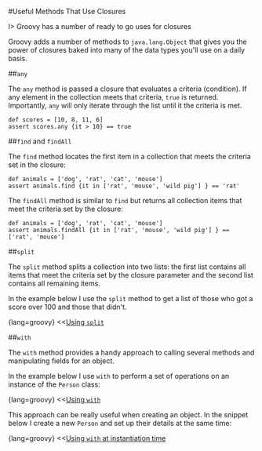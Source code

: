 #Useful Methods That Use Closures

I> Groovy has a number of ready to go uses for closures

Groovy adds a number of methods to `java.lang.Object` that gives you the power of closures baked into many of the data types you'll use on a daily basis.

##`any`

The `any` method is passed a closure that evaluates a criteria (condition). If any element in the collection meets that criteria, `true` is returned. Importantly, `any` will only iterate through the list until it the criteria is met.

	def scores = [10, 8, 11, 6]
	assert scores.any {it > 10} == true


##`find` and `findAll`

The `find` method locates the first item in a collection that meets the criteria set in the closure:

	def animals = ['dog', 'rat', 'cat', 'mouse']
	assert animals.find {it in ['rat', 'mouse', 'wild pig'] } == 'rat'

The `findAll` method is similar to `find` but returns all collection items that meet the criteria set by the closure:

	def animals = ['dog', 'rat', 'cat', 'mouse']
	assert animals.findAll {it in ['rat', 'mouse', 'wild pig'] } == ['rat', 'mouse']


##`split`

The `split` method splits a collection into two lists: the first list contains all items that meet the criteria set by the closure parameter and the second list contains all remaining items.

In the example below I use the `split` method to get a list of those who got a score over 100 and those that didn't.

{lang=groovy}
<<[Using `split`](code/07/07/split.groovy)


##`with`

The `with` method provides a handy approach to calling several methods and manipulating fields for an object. 

In the example below I use `with` to perform a set of operations on an instance of the `Person` class:

{lang=groovy}
<<[Using `with`](code/07/07/with.groovy)

This approach can be really useful when creating an object. In the snippet below I create a new `Person` and set up their details at the same time:
	
{lang=groovy}
<<[Using `with` at instantiation time](code/07/07/with.groovy)
